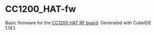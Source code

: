 # CC1200_HAT-fw
Basic firmware for the [CC1200 HAT RF board](https://github.com/M17-Project/CC1200_HAT-hw). Generated with CubeIDE 1.14.1.
